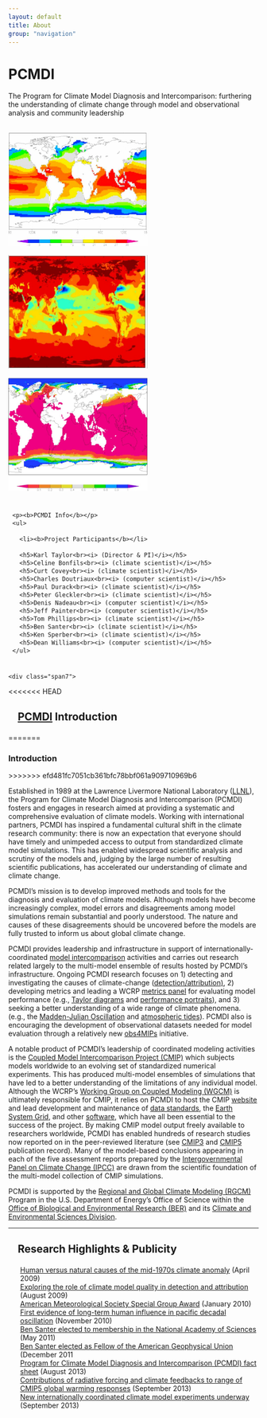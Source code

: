 ```yaml
---
layout: default
title: About
group: "navigation"
---
```


<style>
img {
    padding-bottom:15px;
}

#title{
    font-size: 150%;
    padding: 0 19px;
    padding-top: 0px;
    padding-right: 19px;
    padding-bottom: 0px;
    padding-left: 19px;
}

</style>

<div class="hero-unit">
  <div class="hero-bg"></div>
  <h1>PCMDI</h1>
  <p>The Program for Climate Model Diagnosis and Intercomparison: furthering the understanding of climate change through model and observational analysis and community leadership</p><br>
   <div class="row">
      <div class="col-xs-4 col-md-4">
        <img class="pull-left" src="/Data/media/images/about1.jpg" alt="..." style="width:280px;height:228px;">
      <div class="col-xs-4 col-md-4">
          <img class="pull-left" src="/Data/media/images/about2.jpg" alt="..." style="width:280px;height:228px;">
      </div>
      <div class="col-xs-4 col-md-4">
          <img class="pull-left" src="/Data/media/images/about3.jpg" alt="..." style="width:280px;height:228px;">
      </div>
    </div>
</div>

<div class="row">
  <div class="span3">
    <div class="well leftnavwell" style="padding: 8px 8px;">

    <p><b>PCMDI Info</b></p>
    <ul>

      <li><b>Project Participants</b></li>

      <h5>Karl Taylor<br><i> (Director & PI)</i></h5>
      <h5>Celine Bonfils<br><i> (climate scientist)</i></h5>
      <h5>Curt Covey<br><i> (climate scientist)</i></h5>
      <h5>Charles Doutriaux<br><i> (computer scientist)</i></h5>
      <h5>Paul Durack<br><i> (climate scientist)</i></h5>
      <h5>Peter Gleckler<br><i> (climate scientist)</i></h5>
      <h5>Denis Nadeau<br><i> (computer scientist)</i></h5>
      <h5>Jeff Painter<br><i> (computer scientist)</i></h5>
      <h5>Tom Phillips<br><i> (climate scientist)</i></h5>
      <h5>Ben Santer<br><i> (climate scientist)</i></h5>
      <h5>Ken Sperber<br><i> (climate scientist)</i></h5>
      <h5>Dean Williams<br><i> (computer scientist)</i></h5>
    </ul>
  </div>
</div>

    <div class="span7">
<<<<<<< HEAD
<h3 id="title" ><a href="#">PCMDI</a> Introduction</h3>
=======
<h3>Introduction</h3>
>>>>>>> efd481fc7051cb361bfc78bbf061a909710969b6
<p>
<p>Established in 1989 at the Lawrence Livermore National Laboratory (<a href="https://www.llnl.gov/">LLNL</a>), the Program for Climate Model Diagnosis and Intercomparison (PCMDI) fosters and engages in research aimed at providing a systematic and comprehensive evaluation of climate models.  Working with international partners, PCMDI has inspired a fundamental cultural shift in the climate research community: there is now an expectation that everyone should have timely and unimpeded access to output from standardized climate model simulations.  This has enabled widespread scientific analysis and scrutiny of the models and, judging by the large number of resulting scientific publications, has accelerated our understanding of climate and climate change.</p>
<p>PCMDI’s mission is to develop improved methods and tools for the diagnosis and evaluation of climate models.  Although models have become increasingly complex, model errors and disagreements among model simulations remain substantial and poorly understood. The nature and causes of these disagreements should be uncovered before the models are fully trusted to inform us about global climate change. </p>
<p>PCMDI provides leadership and infrastructure in support of internationally-coordinated <a href="http://www-pcmdi.llnl.gov/projects/model intercomparison.php">model intercomparison</a> activities and carries out research related largely to the multi-model ensemble of results hosted by PCMDI’s infrastructure. Ongoing PCMDI research focuses on 1) detecting and investigating the causes of climate-change (<a href="http://www-pcmdi.llnl.gov/projects/detection_attribution.php">detection/attribution</a><u>)</u>, 2) developing metrics and leading a WCRP <a href="http://www-metrics-panel.llnl.gov/wiki">metrics panel</a> for evaluating model performance (e.g., <a href="http://www-pcmdi.llnl.gov/about/staff/Taylor/CV/Taylor_diagram_primer.pdf">Taylor diagrams</a> and <a href="http://dx.doi.org/doi:10.1029/2007JD008972">performance portraits</a>), and 3) seeking a better understanding of a wide range of climate phenomena. (e.g., the <a href="http://dx.doi.org/10.1007/s00382-012-1607-6">Madden-Julian Oscillation</a> and <a href="http://dx.doi.org/10.1175/2010JAS3560.1">atmospheric tides</a>).  PCMDI also is encouraging the development of observational datasets needed for model evaluation through a relatively new <a href="http://obs4mips.llnl.gov/">obs4MIPs</a> initiative.</p>
<p>A notable product of PCMDI’s leadership of coordinated modeling activities is the <a href="http://cmip-pcmdi.llnl.gov/index.html">Coupled Model Intercomparison Project (CMIP)</a> which subjects models worldwide to an evolving set of standardized numerical experiments. This has produced multi-model ensembles of simulations that have led to a better understanding of the limitations of any individual model.  Although the WCRP’s <a href="http://www.wcrp-climate.org/wgcm/">Working Group on Coupled Modeling (WGCM)</a> is ultimately responsible for CMIP, it relies on PCMDI to host the CMIP <a href="http://www-pcmdi.llnl.gov/projects/cmip/index.php">website</a> and lead development  and maintenance of <a href="http://cf-pcmdi.llnl.gov/">data standards</a>, the <a href="http://esgf.org/">Earth System Grid</a>, and other <a href="http://www-pcmdi.llnl.gov/software-portal/">software</a>, which have all been essential to the success of the project.  By making CMIP model output freely available to researchers worldwide, PCMDI has enabled hundreds of research studies now reported on in the peer-reviewed literature (see <a href="http://www-pcmdi.llnl.gov/ipcc/subproject_publications.php">CMIP3</a> and <a href="http://cmip.llnl.gov/cmip5/publications/allpublications">CMIP5</a> publication record). Many of the model-based conclusions appearing in each of the five assessment reports prepared by the <a href="http://www.ipcc.ch/">Intergovernmental Panel on Climate Change (IPCC)</a> are drawn from the scientific foundation of the multi-model collection of CMIP simulations. </p>
<p>PCMDI is supported by the <a href="http://www.er.doe.gov/ober/CESD/regional.html">Regional and Global Climate Modeling (RGCM)</a> Program in the U.S. Department of Energy’s Office of Science within the <a href="http://www.er.doe.gov/ober/ober_top.html">Office of Biological and Environmental Research (BER)</a> and its <a href="http://www.er.doe.gov/ober/CESD_top.html">Climate and Environmental Sciences Division</a>.</p>
</p>
<hr>
<p>
<h3 id="title">Research Highlights & Publicity</h3>
<ul style="list-style-type:none">
<li><a href="https://public.ornl.gov/site/bernews/search_news_action.cfm?id=595">Human versus natural causes of the mid-1970s climate anomaly</a> (April 2009)</li>
  <li><a href="https://public.ornl.gov/site/bernews/search_news_action.cfm?id=660">Exploring the role of climate model quality in detection and attribution</a> (August 2009) </li>
  <li><a href="https://public.ornl.gov/site/bernews/search_news_action.cfm?id=687">American Meteorological Society Special Group Award</a> (January 2010)</li>
  <li><a href="https://public.ornl.gov/site/bernews/search_news_action.cfm?id=867">First evidence of long-term human influence in pacific decadal oscillation</a> (November 2010)</li>
  <li><a href="http://www.nasonline.org/news-and-multimedia/news/2011_05_03_NAS_Election.html">Ben Santer elected to membership in the National Academy of Sciences</a> (May 2011)</li>
  <li><a href="http://sites.agu.org/honors/fellow/2467-santer/">Ben Santer elected as Fellow of the American Geophysical Union</a> (December 2011</li>
  <li><a href="http://climatemodeling.science.energy.gov/f/Fact_Sheets/PCMDI_Fact_Sheet.pdf">Program for Climate Model Diagnosis and Intercomparison (PCMDI) fact sheet</a> (August 2013) </li>
  <li><a href="http://climatemodeling.science.energy.gov/research-highlights/contributions-radiative-forcing-and-climate-feedbacks-range-cmip5-global-warming">Contributions of radiative forcing and climate feedbacks to range of CMIP5 global warming responses</a> (September 2013)</li>
  <li><a href="http://climatemodeling.science.energy.gov/research-highlights/new-internationally-coordinated-climate-model-experiments-underway">New internationally coordinated climate model experiments underway</a> (September 2013)</li>
</ul>

</p>
</div>
